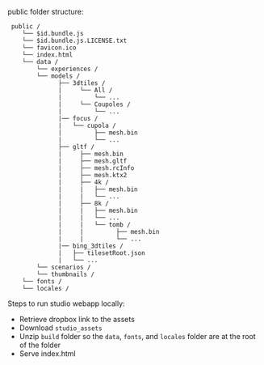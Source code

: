 public folder structure:

```
 public /
    └── $id.bundle.js
    └── $id.bundle.js.LICENSE.txt
    └── favicon.ico
    └── index.html
    └── data /
        └── experiences /
        └── models /
              ├── 3dtiles /
              |     └── All /
              |         └── ...
              |     └── Coupoles /
              |         └── ...
              |── focus /
              |   └── cupola /
              |         ├── mesh.bin
              |         └── ...
              ├── gltf /
              |     ├── mesh.bin
              |     ├── mesh.gltf
              |     ├── mesh.rcInfo
              |     ├── mesh.ktx2
              |     ├── 4k /
              |     |   ├── mesh.bin
              |     |   └── ...
              |     ├── 8k /
              |     |   ├── mesh.bin
              |     |   └── ...
              |     |   └── tomb /
              |     |         ├── mesh.bin
              |     |         └── ...
              |── bing_3dtiles /
              |   ├── tilesetRoot.json
              |   └── ...
        └── scenarios /
        └── thumbnails /
    └── fonts /
    └── locales /
```

Steps to run studio webapp locally:
- Retrieve dropbox link to the assets
- Download `studio_assets`
- Unzip `build` folder so the `data`, `fonts`, and `locales` folder are at the root of the folder
- Serve index.html
